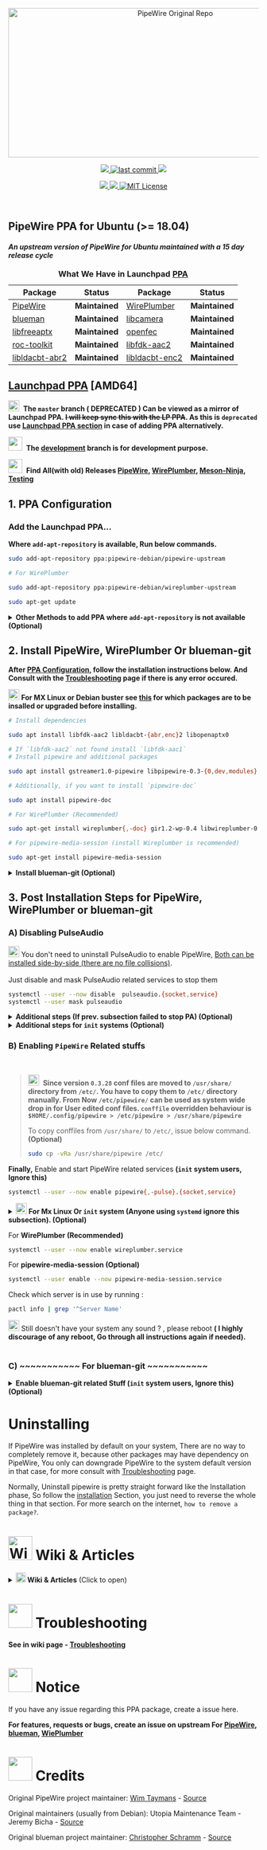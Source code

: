 <!-- PipeWire-Debian-->

<p align="center">
  <a href="https://gitlab.freedesktop.org/pipewire/pipewire">
    <img alt="PipeWire Original Repo" src="https://raw.githubusercontent.com/wiki/pipewire-debian/pipewire-debian/images/logo/PipeWire_logo.png" width="656" height="300">
  </a>
</p>

<p align="center">
  <!-- Maintained -->
  <a href="https://github.com/pipewire-debian/pipewire-debian/">
    <img src="https://img.shields.io/website?down_message=Yes&label=Maintained&logo=GITHUB&up_message=Yes&url=https%3A%2F%2Fgithub.com%2Fpipewire-debian%2Fpipewire-debian">
  </a>
  <!-- Last commit on dev -->
  <a href="https://github.com/pipewire-debian/pipewire-debian/tree/development">
    <!-- <img src="https://img.shields.io/github/last-commit/pipewire-debian/pipewire-debian/development?color=%23ffA000&label=Last%20commit%20on%20Development&logo=GITHUB&style=plastic"> -->
    <img src="https://img.shields.io/github/last-commit/pipewire-debian/pipewire-debian/development?label=Last%20Commit%20%3A%20&logo=github" alt="last commit">
  </a>
  <!-- Last commit on master -->
  <!--
  <img src="https://img.shields.io/github/last-commit/pipewire-debian/pipewire-debian/master?color=%23ffA000&label=master&logo=GITHUB&style=plastic">
  -->
  <!-- Packager -->
  <a href="https://github.com/souravdas142/">
    <img src="https://img.shields.io/website?down_message=Sourav%20Das&label=Packager&logo=GITHUB&up_message=Sourav%20Das&url=https%3A%2F%2Fgithub.com%2Fsouravdas142">
  </a>
</p>

<p align="center">
  <!-- Website status -->
  <a href="https://pipewire-debian.github.io/pipewire-debian/">
    <img src="https://img.shields.io/website?label=Git%20Website&logo=GITHUB&url=https%3A%2F%2Fpipewire-debian.github.io%2Fpipewire-debian%2F">
  </a>
  <!-- PPA -->
  <a href="https://launchpad.net/~pipewire-debian/+archive/ubuntu/pipewire-upstream">
    <img src="https://img.shields.io/github/v/tag/pipewire-debian/pipewire-debian?label=LP%20PipeWire%20PPA&logo=Ubuntu">
  </a>
  <!-- Project License -->
  <a href="https://choosealicense.com/licenses/mit/">
    <img alt="MIT License" src="https://img.shields.io/github/license/pipewire-debian/pipewire-debian">
  </a>
</p>

<br>                          
                          
## PipeWire PPA for Ubuntu (>= 18.04)
#### _An upstream version of PipeWire for Ubuntu maintained with a 15 day release cycle_
<!-- commented out
|                                               Link                                               |          Description     |
| :----------------------------------------------------------------------------------------------: | :----------------------: |
|          [Original-PipeWire-Upstream](https://gitlab.freedesktop.org/pipewire/pipewire)          |        **Forked**        |
| [PipeWire-debian-Upstream](https://salsa.debian.org/utopia-team/pipewire/-/tree/debian/0.3.25-1) |        **Forked**        |
|            [Original-blueman-Upstream](https://github.com/blueman-project/blueman)               |        **Forked**        |
|            [blueman-debian-Upstream](https://salsa.debian.org/cschramm/blueman)                  |        **Forked**        |
|                  [libfdk-aac[12]](https://packages.ubuntu.com/hirsute/libfdk-aac2)               |     **Dependencies**     |
|                 [libopenaptx0](https://packages.ubuntu.com/hirsute/libopenaptx0)                 |     **Dependencies**     |
|               [libldacbt-abr2](https://packages.ubuntu.com/hirsute/libldacbt-abr2)               |     **Dependencies**     |
|               [libldacbt-enc2](https://packages.ubuntu.com/hirsute/libldacbt-enc2)               |     **Dependencies**     |



## What We Have

|                                               Package                                            |          Status          |
| :----------------------------------------------------------------------------------------------: | :----------------------: |
|      [PipeWire](https://gitlab.freedesktop.org/pipewire/pipewire)								   |    **Maintained**        |
|      [WirePlumber](https://gitlab.freedesktop.org/pipewire/WirePlumber)     |         **Maintained**          |
|      [blueman](https://github.com/blueman-project/blueman)           |         **Maintained**          |
|      [libcamera](https://git.linuxtv.org/libcamera.git/)        |         **Maintained**          |
|      [libfreeaptx](https://github.com/iamthehorker/libfreeaptx)      |         **Maintained**          |
|      [openfec](https://github.com/roc-streaming/openfec)          |         **Maintained**          |
|      [roc-toolkit](https://github.com/roc-streaming/roc-toolkit)      |         **Maintained**          |
|                  [libfdk-aac[12]](https://packages.ubuntu.com/hirsute/libfdk-aac2)               |     **Dependencies**     |
|               [libldacbt-abr2](https://packages.ubuntu.com/hirsute/libldacbt-abr2)               |     **Dependencies**     |
|               [libldacbt-enc2](https://packages.ubuntu.com/hirsute/libldacbt-enc2)               |     **Dependencies**     |

-->


<table>
  <caption><b>What We Have in Launchpad <a href="https://launchpad.net/~pipewire-debian">PPA</a></b></caption>
  <thead>
    <tr>
      <th align="center"><b>Package</b></th>
      <th align="center"><b>Status</b></th>
      <th align="center"><b>Package</b></th>
      <th align="center"><b>Status</b></th>
    </tr>
  </thead>

  <tbody>
    <tr>
       <td><a href="https://gitlab.freedesktop.org/pipewire/pipewire">PipeWire</a></td>
       <td>							 <b>Maintained</b></td>
       <td><a href="https://gitlab.freedesktop.org/pipewire/wireplumber">WirePlumber</a></td>
       <td>							 <b>Maintained</b></td>
    </tr>
    <tr>
       <td><a href="https://github.com/blueman-project/blueman">blueman</a></td>
       <td>							 <b>Maintained</b></td>
       <td><a href="https://git.linuxtv.org/libcamera.git/">libcamera</a></td>
       <td>							 <b>Maintained</b></td>
    </tr>
    <tr>
       <td><a href="https://github.com/iamthehorker/libfreeaptx">libfreeaptx</a></td>
       <td>							 <b>Maintained</b></td>
       <td><a href="https://github.com/roc-streaming/openfec">openfec</a></td>
       <td>							 <b>Maintained</b></td>
    </tr>
    <tr>
       <td><a href="https://github.com/roc-streaming/roc-toolkit">roc-toolkit</a></td>
       <td>							 <b>Maintained</b></td>
       <td><a href="https://packages.ubuntu.com/hirsute/libfdk-aac2">libfdk-aac2</a></td>
       <td>							 <b>Maintained</b></td>
    </tr>
    <tr>
       <td><a href="https://packages.ubuntu.com/hirsute/libldacbt-abr2">libldacbt-abr2</a></td>
       <td>							 <b>Maintained</b></td>
       <td><a href="https://packages.ubuntu.com/hirsute/libldacbt-enc2">libldacbt-enc2</a></td>
       <td>							 <b>Maintained</b></td>
    </tr>
  </tbody>
</table>




## [Launchpad PPA](https://launchpad.net/~pipewire-debian) [AMD64]

<img src="https://raw.githubusercontent.com/wiki/pipewire-debian/pipewire-debian/images/icons/warning.svg" width=22 height=22>&nbsp; **The `master` branch ( DEPRECATED ) Can be viewed as a mirror of Launchpad PPA. ~~I will keep sync this with the LP PPA~~. As this is `deprecated` use [Launchpad PPA section](#add-the-launchpad-ppa) in case of adding PPA alternatively.** 

<img src="https://raw.githubusercontent.com/wiki/pipewire-debian/pipewire-debian/images/icons/information.svg" width=28 height=28>&nbsp; **The [development](https://github.com/pipewire-debian/pipewire-debian/tree/development) branch is for development purpose.**

<img src="https://raw.githubusercontent.com/wiki/pipewire-debian/pipewire-debian/images/icons/information.svg" width=28 height=28>&nbsp; **Find All(with old) Releases [PipeWire](https://launchpad.net/~pipewire-debian/+archive/ubuntu/pipewire-upstream/+packages?field.name_filter=&field.status_filter=&field.series_filter=), [WirePlumber](https://launchpad.net/~pipewire-debian/+archive/ubuntu/wireplumber-upstream/+packages?field.name_filter=&field.status_filter=&field.series_filter=), [Meson-Ninja](https://launchpad.net/~pipewire-debian/+archive/ubuntu/meson-ninja/+packages?field.name_filter=&field.status_filter=&field.series_filter=), [Testing](https://launchpad.net/~pipewire-debian/+archive/ubuntu/testing/+packages?field.name_filter=&field.status_filter=&field.series_filter=)**                                                     

## 1. PPA Configuration

### Add the Launchpad PPA...       
<!---
<img src="https://raw.githubusercontent.com/wiki/pipewire-debian/pipewire-debian/images/icons/idea_bulb.svg" width=22 height=22> **The recommended & convenient way**
--->

**Where `add-apt-repository` is available, Run below commands.**

```bash
sudo add-apt-repository ppa:pipewire-debian/pipewire-upstream

# For WirePlumber 

sudo add-apt-repository ppa:pipewire-debian/wireplumber-upstream

sudo apt-get update

```

<details><summary markdown="span"><strong>Other Methods to add PPA where <code>add-apt-repository</code> is not available (Optional)</strong></summary>
                                                 
<br>                                             
                                                 
<strong>To Manually add The Launchpad PPA, Where <code>add-apt-repository</code> is not available, Or, In case of any special case <br>
Consider this is an example, Do the same for <code>WirePlumber</code> key may or may not be changed here</strong>                              
                                                  

                                                  
```bash
# This PPA can be added to your system manually by running below commands, It creates
# a file under /etc/apt/sources.list.d/ containing  list of mirrors
# To do this, First Download the gpg key from keyservers directly into the trusted set of keys,      
# Run only two commands below.

gpg --keyserver keyserver.ubuntu.com --recv-keys 25088A0359807596
gpg -a --export 25088A0359807596 | sudo apt-key add -

# Or, 

sudo apt-key adv --keyserver keyserver.ubuntu.com --recv-keys 25088A0359807596

# And then run below command to add the mirror list to your system.

echo "deb http://ppa.launchpad.net/pipewire-debian/pipewire-upstream/ubuntu $(lsb_release -cs) main" | sudo tee -a /etc/apt/sources.list.d/pipewire-upstream.list

# For Non ubuntu Debian based Users, Edit `/etc/apt/sources.list.d/pipewire-upstream.list` and change your `distro_code_name` equivalent to any one of ubuntu 
# `distro_code_name`. (For example, MX Linux 19.4 based on Debian buster, And equivalent to `ubuntu 18.04`, so replace `buster` with `bionic` in the mentioned file.)

# The following command is usually not needed unless you want to install debug packages or create deb package from source.

echo "deb-src http://ppa.launchpad.net/pipewire-debian/pipewire-upstream/ubuntu $(lsb_release -cs) main" | sudo tee -a /etc/apt/sources.list.d/pipewire-upstream.list
```
<!---
### ...or the Github PPA  &nbsp; &nbsp; <img src="https://raw.githubusercontent.com/wiki/pipewire-debian/pipewire-debian/images/icons/deprecated.svg" width=138 height=17>

<img src="https://raw.githubusercontent.com/wiki/pipewire-debian/pipewire-debian/images/icons/idea_bulb.svg" width=22 height=22> **Use IFF you have a good reason Or If your distro (other debian based) Can't install from LP PPA.**           

```bash
curl -SsL https://pipewire-debian.github.io/pipewire-debian/ubuntu/KEY.gpg | sudo apt-key add -
sudo curl -SsL -o /etc/apt/sources.list.d/pipewire.list https://pipewire-debian.github.io/pipewire-debian/ubuntu/pipewire.list
sudo apt update

```
-->

</details>

## 2. Install PipeWire, WirePlumber Or blueman-git

**After [PPA Configuration](#1-ppa-configuration), follow the installation instructions below. And Consult with the [Troubleshooting](https://github.com/pipewire-debian/pipewire-debian/wiki/Troubleshooting) page if there is any error occured.**

<img src="https://raw.githubusercontent.com/wiki/pipewire-debian/pipewire-debian/images/icons/idea_bulb.svg" width=22 height=22> **For MX Linux or Debian buster see [this](https://pastebin.com/S5duuECS) for which packages are to be insalled or upgraded before installing.**

```bash
# Install dependencies

sudo apt install libfdk-aac2 libldacbt-{abr,enc}2 libopenaptx0

# If `libfdk-aac2` not found install `libfdk-aac1`
# Install pipewire and additional packages

sudo apt install gstreamer1.0-pipewire libpipewire-0.3-{0,dev,modules} libspa-0.2-{bluetooth,dev,jack,modules} pipewire{,-{audio-client-libraries,pulse,bin,locales,tests}}

# Additionally, if you want to install `pipewire-doc`

sudo apt install pipewire-doc     

# For WirePlumber (Recommended)

sudo apt-get install wireplumber{,-doc} gir1.2-wp-0.4 libwireplumber-0.4-{0,dev}

# For pipewire-media-session (install Wireplumber is recommended)

sudo apt-get install pipewire-media-session

```
<details><summary><strong>Install blueman-git (Optional)</strong></summary>
<br>
<strong>~~~~~~~~~~~ For blueman-git  ~~~~~~~~~~~</strong>

```bash
# Before installing blueman-git, remove and purge any official version of blueman.        

sudo apt-get remove --purge blueman && sudo rm -f /var/lib/blueman/network.state

# Then, to install issue below command.

sudo apt-get install blueman-git         
```   
</details>
    
## 3. Post Installation Steps for PipeWire, WirePlumber or blueman-git        

### A) Disabling PulseAudio

<img src="https://raw.githubusercontent.com/wiki/pipewire-debian/pipewire-debian/images/icons/idea_bulb.svg" width=22 height=22> You don't need to uninstall PulseAudio to enable PipeWire, <a href="https://gitlab.freedesktop.org/pipewire/pipewire/-/issues/2058#note_1228129">Both can be installed side-by-side (there are no file collisions)</a>. <br> <br> Just disable and mask PulseAudio related services to stop them                            
```bash
systemctl --user --now disable  pulseaudio.{socket,service}
systemctl --user mask pulseaudio        
```
<details><summary><strong>Additional steps (If prev. subsection failed to stop PA)  (Optional)</strong></summary>
<br>         

```bash        
# You need to tell Pulseaudio not to respawn itself by issuing command:     

sed -i 's/.*autospawn.*/autospawn = no/g' ~/.config/pulse/client.conf        

# If `~/.config/pulse/client.conf` not found then issue,       

sudo sed -i 's/.*autospawn.*/autospawn = no/g' /etc/pulse/client.conf        

# Additonally if `/etc/pulse/client.conf.d/0{0,1}-enable-autospawn.conf` exist, do      

sudo sed -i 's/.*autospawn.*/autospawn = no/g' /etc/pulse/client.conf.d/00-enable-autospawn.conf       

# Or,

sudo sed -i 's/.*autospawn.*/autospawn = no/g' /etc/pulse/client.conf.d/01-enable-autospawn.conf       

# Also If `/etc/xdg/autostart/pulseaudio.desktop` exist, Rename to something like below. 

sudo mv -v /etc/xdg/autostart/pulseaudio.desktop{,.bak}

# And finally issue        

pulseaudio --kill        
```        
</details>

<details><summary><strong>Additional steps for <code>init</code> systems (Optional)</strong></summary>
<br>

```bash
# PulseAudio (>= 13.04-4) also have autospawn defined at /etc/init.d/pulseaudio-enable-autospawn
# Just disable the init script, and reenable it again if anyhow PA needed in future

sudo update-rc.d pulseaudio-enable-autospawn disable

# If PA still running, Once again kill PA

pulseaudio --kill

```
</details>

### B) Enabling `PipeWire` Related stuffs                                        
                                   
<br>                                   
                                   
> <img src="https://raw.githubusercontent.com/wiki/pipewire-debian/pipewire-debian/images/icons/warning.svg" width=22 height=22>&nbsp; **Since version `0.3.28` conf files are moved to `/usr/share/` directory from `/etc/`.  You have to copy them to `/etc/` directory manually. From Now `/etc/pipewire/` can be used as system wide drop in for User edited conf files. `conffile` overridden behaviour is `$HOME/.config/pipewire > /etc/pipewire > /usr/share/pipewire`**              
>
> To copy conffiles from `/usr/share/` to `/etc/`, issue below command. **(Optional)**     
>
> ```bash
> sudo cp -vRa /usr/share/pipewire /etc/
> ```                             
                                   
                                     
                                     
**Finally,** Enable and start PipeWire related services **(`init` system users, Ignore this)**                                            
```bash
systemctl --user --now enable pipewire{,-pulse}.{socket,service}                 
```
<details><summary>
<img src="https://raw.githubusercontent.com/wiki/pipewire-debian/pipewire-debian/images/icons/idea_bulb.svg" width=22 height=22> <strong>For Mx Linux Or <code>init</code> system (Anyone using <code>systemd</code> ignore this subsection). (Optional)</strong>
</summary>

<pre>
<code>
# Mx Linux uses init system by default, 

# Some users feel anoying to start `pipewire` services becasue of PW doesn't shift any scripts for non systemd,
# So Now how to start All `pipewire` services in init system?

# There is a solution on internet see this : <a href="https://www.linuxquestions.org/questions/slackware-14/using-pipewire-instead-of-pulseaudio-in-slackware-15-a-4175693980">Slackware Solution</a> the idea is same for Mx Linux also

# For the above solution you have to install <a href="https://github.com/raforg/daemon">daemon program</a> or do the below modifcation on those `.desktop` files.

substitue this `Exec=/usr/bin/pipewire` line with above `pipewire.desktop` file where you find lines starting with `Exec`. 
substitue this `Exec=/usr/bin/pipewire-pulse` line with above `pipewire-pulse.desktop` file where you find lines starting with `Exec`. 
substitue this `Exec=/usr/bin/pipewire-media-session` line with above `pipewire-media-session.desktop` file where you find lines starting with `Exec`. 


</code>
</pre>
</details>                                     
                                     
For **WirePlumber (Recommended)**                                     

```bash
systemctl --user --now enable wireplumber.service
```
For **pipewire-media-session (Optional)**

```bash
systemctl --user enable --now pipewire-media-session.service
```
Check which server is in use by running :     
```bash
pactl info | grep '^Server Name'
```
<img src="https://raw.githubusercontent.com/wiki/pipewire-debian/pipewire-debian/images/icons/idea_bulb.svg" width=22 height=22> Still doesn't have your system any sound ? , please reboot **( I highly discourage of any reboot,
Go through all instructions again if needed).**  <br>  <br>           
                                      
                           
### C) **\~\~\~\~\~\~\~\~\~\~\~ For blueman-git  \~\~\~\~\~\~\~\~\~\~\~**          
                           
                                       
<details><summary><strong>Enable blueman-git related Stuff (<code>init</code> system users, Ignore this) (Optional) </strong></summary>

**Incase of blueman, just enable below service.**          

```bash

sudo systemctl enable --now blueman-mechanism.service

```
</details>


# Uninstalling

If PipeWire was installed by default on your system, There are no way to completely remove it, because other packages may have dependency 
on PipeWire, You only can downgrade PipeWire to the system default version in that case, for more consult with [Troubleshooting](https://github.com/pipewire-debian/pipewire-debian/wiki/Troubleshooting) page.

Normally, Uninstall pipewire is pretty straight forward like the Installation phase, So follow the [installation](#2-install-pipewire-or-blueman-git) 
Section, you just need to reverse the whole thing in that section. For more search on the internet, `how to remove a package?`.



# <img src="https://raw.githubusercontent.com/wiki/pipewire-debian/pipewire-debian/images/icons/open_book.svg" alt="Wiki & Articles" width=48 height=48> Wiki & Articles        

<details><summary><img src="https://raw.githubusercontent.com/wiki/pipewire-debian/pipewire-debian/images/icons/open_book.svg" alt="Wiki & Articles" width=20 height=20><strong> Wiki & Articles</strong> (Click to open) </summary>

<p>

**Wiki -**
  - [This Repo Wiki](https://github.com/pipewire-debian/pipewire-debian/wiki)
  - [Upstream-README](https://gitlab.freedesktop.org/pipewire/pipewire/-/blob/master/README.md)
  - [Upstream-wiki](https://gitlab.freedesktop.org/pipewire/pipewire/-/wikis/home)
  - [Upstream-blueman-wiki](https://github.com/blueman-project/blueman/wiki)
  - **Gentoo**
      - [Gentoo-wiki](https://wiki.gentoo.org/wiki/PipeWire)
      - [Gentoo-Bluetooth-Wiki](https://wiki.gentoo.org/wiki/Bluetooth)
  - **Arch-Linux** 
      - [Arch-wiki](https://wiki.archlinux.org/index.php/PipeWire)
      - [Arch-Bluetooth-Wiki](https://wiki.archlinux.org/title/Bluetooth)
      - [blueman](https://wiki.archlinux.org/title/Blueman)
  - [Debian-wiki](https://wiki.debian.org/PipeWire) &nbsp; &nbsp; &nbsp; **[ DEPRECATED  for this PPA ]**

**Articles -**          
 - [Making Sense of The Audio Stack On Unix](https://venam.nixers.net/blog/unix/2021/02/07/audio-stack.html)           
 - [PipeWire Under The Hood](https://venam.nixers.net/blog/unix/2021/06/23/pipewire-under-the-hood.html)           
 - [PIPEWIRE, THE NEWEST AUDIO KID ON THE LINUX BLOCK](https://hackaday.com/2021/06/23/pipewire-the-newest-audio-kid-on-the-linux-block)                     
 - [WirePlumber, the PipeWire session manager](https://www.collabora.com/news-and-blog/blog/2020/05/07/wireplumber-the-pipewire-session-manager)
 - [A step-by-step tutorial for live audio streaming with Roc](https://gavv.github.io/articles/roc-tutorial)

</p>

</details>

# <img src="https://raw.githubusercontent.com/wiki/pipewire-debian/pipewire-debian/images/icons/wrench_and_hammer.svg" width=48 height=48> Troubleshooting  

**See in wiki page - [Troubleshooting](https://github.com/pipewire-debian/pipewire-debian/wiki/Troubleshooting)**

# <img src="https://raw.githubusercontent.com/wiki/pipewire-debian/pipewire-debian/images/icons/flame.svg" width=48 height=48> Notice

If you have any issue regarding this PPA package, create a issue here.

**For features, requests or bugs, create an issue on upstream For [PipeWire](https://gitlab.freedesktop.org/pipewire/pipewire/-/issues),**
**[blueman](https://github.com/blueman-project/blueman/issues/new), [WiePlumber](https://gitlab.freedesktop.org/pipewire/wireplumber/-/issues/new?issue)**    

# <img src="https://raw.githubusercontent.com/wiki/pipewire-debian/pipewire-debian/images/icons/clap.svg" width=48 height=48> Credits

Original PipeWire project maintainer:
[Wim Taymans](https://gitlab.freedesktop.org/wtaymans) - [Source](https://gitlab.freedesktop.org/pipewire/pipewire)

Original maintainers (usually from Debian):
Utopia Maintenance Team - Jeremy Bicha - [Source](https://salsa.debian.org/utopia-team/pipewire/-/tree/debian/0.3.25-1)      

Original blueman project maintainer:
[Christopher Schramm](https://github.com/cschramm) - [Source](https://github.com/blueman-project/blueman)   



